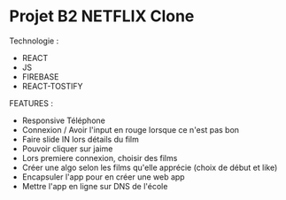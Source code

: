 # Projet B2 NETFLIX Clone

Technologie :

- REACT
- JS
- FIREBASE
- REACT-TOSTIFY

FEATURES :

- Responsive Téléphone
- Connexion / Avoir l'input en rouge lorsque ce n'est pas bon
- Faire slide IN lors détails du film
- Pouvoir cliquer sur jaime
- Lors premiere connexion, choisir des films
- Créer une algo selon les films qu'elle apprécie (choix de début et like)
- Encapsuler l'app pour en créer une web app
- Mettre l'app en ligne sur DNS de l'école

